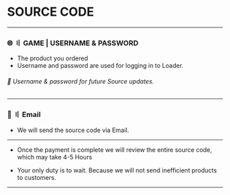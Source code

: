 

# SOURCE CODE


---

### 🌐 〢 GAME | USERNAME & PASSWORD

- The product you ordered
- Username and password are used for logging in to Loader.
###### 🛑 Username & password for future Source updates.
---


### 📕 〢 Email

- We will send the source code via Email.

---

- Once the payment is complete we will review the entire source code, which may take 4-5 Hours

- Your only duty is to wait. Because we will not send inefficient products to customers.

---

